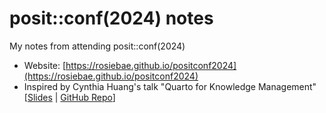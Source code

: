 # posit::conf(2024) notes

My notes from attending posit::conf(2024)

* Website: [https://rosiebae.github.io/positconf2024](https://rosiebae.github.io/positconf2024)
* Inspired by Cynthia Huang's talk "Quarto for Knowledge Management" [[Slides](https://github.com/cynthiahqy/positconf2024/blob/main/slides.pdf) | [GitHub Repo](https://github.com/cynthiahqy/positconf2024)]
